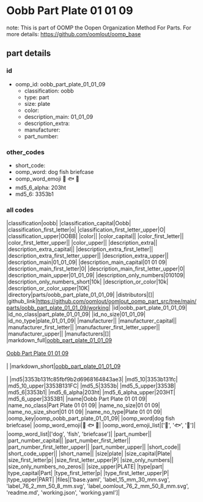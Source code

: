 # Oobb Part Plate 01 01 09  

note: This is part of OOMP the Oopen Organization Method For Parts. For more details: https://github.com/oomlout/oomp_base

##  part details





### id
* oomp_id: oobb_part_plate_01_01_09
  * classification: oobb
  * type: part
  * size: plate
  * color: 
  * description_main: 01_01_09
  * description_extra: 
  * manufacturer: 
  * part_number: 

### other_codes
* short_code: 
* oomp_word: dog fish briefcase
* oomp_word_emoji :dog: :fish: :briefcase:
* md5_6_alpha: 203ht
* md5_6: 3353b1

### all codes 
|classification|oobb|
|classification_capital|Oobb|
|classification_first_letter|o|
|classification_first_letter_upper|O|
|classification_upper|OOBB|
|color||
|color_capital||
|color_first_letter||
|color_first_letter_upper||
|color_upper||
|description_extra||
|description_extra_capital||
|description_extra_first_letter||
|description_extra_first_letter_upper||
|description_extra_upper||
|description_main|01_01_09|
|description_main_capital|01 01 09|
|description_main_first_letter|0|
|description_main_first_letter_upper|0|
|description_main_upper|01_01_09|
|description_only_numbers|010109|
|description_only_numbers_short|10k|
|description_or_color|10k|
|description_or_color_upper|10K|
|directory|parts/oobb_part_plate_01_01_09|
|distributors|[]|
|github_link|https://github.com/oomlout/oomlout_oomp_part_src/tree/main/parts/oobb_part_plate_01_01_09/working|
|id|oobb_part_plate_01_01_09|
|id_no_class|part_plate_01_01_09|
|id_no_size|01_01_09|
|id_no_type|plate_01_01_09|
|manufacturer||
|manufacturer_capital||
|manufacturer_first_letter||
|manufacturer_first_letter_upper||
|manufacturer_upper||
|manufacturers|[]|
|markdown_full|[oobb_part_plate_01_01_09](https://github.com/oomlout/oomlout_oomp_part_src/tree/main/parts/oobb_part_plate_01_01_09/working)<br>[](https://github.com/oomlout/oomlout_oomp_part_src/tree/main/parts/oobb_part_plate_01_01_09/working)<br>[Oobb Part Plate 01 01 09](https://github.com/oomlout/oomlout_oomp_part_src/tree/main/parts/oobb_part_plate_01_01_09/working)<br><br>|
|markdown_short|[oobb_part_plate_01_01_09](https://github.com/oomlout/oomlout_oomp_part_src/tree/main/parts/oobb_part_plate_01_01_09/working)<br><br>|
|md5|3353b131fc85fbf9b2d6968164843ae3|
|md5_10|3353b131fc|
|md5_10_upper|3353B131FC|
|md5_5|3353b|
|md5_5_upper|3353B|
|md5_6|3353b1|
|md5_6_alpha|203ht|
|md5_6_alpha_upper|203HT|
|md5_6_upper|3353B1|
|name|Oobb Part Plate 01 01 09|
|name_no_class|Part Plate 01 01 09|
|name_no_size|01 01 09|
|name_no_size_short|01 01 09|
|name_no_type|Plate 01 01 09|
|oomp_key|oomp_oobb_part_plate_01_01_09|
|oomp_word|dog fish briefcase|
|oomp_word_emoji|:dog: :fish: :briefcase:|
|oomp_word_emoji_list|[':dog:', ':fish:', ':briefcase:']|
|oomp_word_list|['dog', 'fish', 'briefcase']|
|part_number||
|part_number_capital||
|part_number_first_letter||
|part_number_first_letter_upper||
|part_number_upper||
|short_code||
|short_code_upper||
|short_name||
|size|plate|
|size_capital|Plate|
|size_first_letter|p|
|size_first_letter_upper|P|
|size_only_numbers||
|size_only_numbers_no_zeros||
|size_upper|PLATE|
|type|part|
|type_capital|Part|
|type_first_letter|p|
|type_first_letter_upper|P|
|type_upper|PART|
|files|['base.yaml', 'label_15_mm_30_mm.svg', 'label_76_2_mm_50_8_mm.svg', 'label_oomlout_76_2_mm_50_8_mm.svg', 'readme.md', 'working.json', 'working.yaml']|
